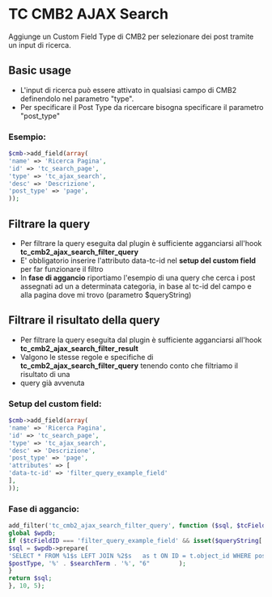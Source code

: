# TC CMB2 AJAX Search

Aggiunge un Custom Field Type di CMB2
per selezionare dei post tramite un input di ricerca.

## Basic usage

* L'input di ricerca può essere attivato in qualsiasi campo di CMB2 definendolo nel parametro "type".
* Per specificare il Post Type da ricercare bisogna specificare il parametro "post_type"

### Esempio:

```php
$cmb->add_field(array(
'name' => 'Ricerca Pagina',
'id' => 'tc_search_page',
'type' => 'tc_ajax_search',
'desc' => 'Descrizione',
'post_type' => 'page',
));
```

## Filtrare la query

* Per filtrare la query eseguita dal plugin è sufficiente agganciarsi all'hook **tc_cmb2_ajax_search_filter_query**
* E' obbligatorio inserire l'attributo data-tc-id nel **setup del custom field** per far funzionare il filtro
* In **fase di aggancio** riportiamo l'esempio di una query che cerca i post assegnati ad un a determinata categoria, in
  base al tc-id del campo e alla pagina dove mi trovo (parametro $queryString)

## Filtrare il risultato della query

* Per filtrare la query eseguita dal plugin è sufficiente agganciarsi all'hook **tc_cmb2_ajax_search_filter_result**
* Valgono le stesse regole e specifiche di **tc_cmb2_ajax_search_filter_query** tenendo conto che filtriamo il risultato di una
* query già avvenuta
### Setup del custom field:

```php
$cmb->add_field(array(
'name' => 'Ricerca Pagina',
'id' => 'tc_search_page',
'type' => 'tc_ajax_search',
'desc' => 'Descrizione',
'post_type' => 'page',
'attributes' => [
'data-tc-id' => 'filter_query_example_field'
],
)); 
```

### Fase di aggancio:

```php
add_filter('tc_cmb2_ajax_search_filter_query', function ($sql, $tcFieldID, $searchTerm, $postType, $queryString) {
global $wpdb;
if ($tcFieldID === 'filter_query_example_field' && isset($queryString['tag_ID'])) {
$sql = $wpdb->prepare(
'SELECT * FROM %1$s LEFT JOIN %2$s   as t ON ID = t.object_id WHERE post_type = "%3$s" AND post_status="publish" AND post_title LIKE "%4$s" AND t.term_taxonomy_id = "%5$s"', $wpdb->posts, $wpdb->term_relationships,
$postType, '%' . $searchTerm . '%', "6"        ); 
} 
return $sql;
}, 10, 5);
```
